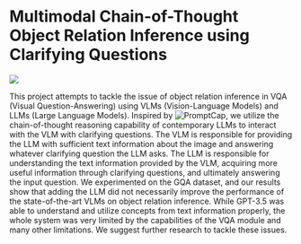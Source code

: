 # Multimodal Chain-of-Thought Object Relation Inference using Clarifying Questions

![](https://github.com/toastedqu/cot-cq/blob/main/method.png)

This project attempts to tackle the issue of object relation inference in VQA (Visual Question-Answering) using VLMs (Vision-Language Models) and LLMs (Large Language Models). Inspired by ![PromptCap](https://arxiv.org/abs/2211.09699), we utilize the chain-of-thought reasoning capability of contemporary LLMs to interact with the VLM with clarifying questions. The VLM is responsible for providing the LLM with sufficient text information about the image and answering whatever clarifying question the LLM asks. The LLM is responsible for understanding the text information provided by the VLM, acquiring more useful information through clarifying questions, and ultimately answering the input question. We experimented on the GQA dataset, and our results show that adding the LLM did not necessarily improve the performance of the state-of-the-art VLMs on object relation inference. While GPT-3.5 was able to understand and utilize concepts from text information properly, the whole system was very limited by the capabilities of the VQA module and many other limitations. We suggest further research to tackle these issues.
